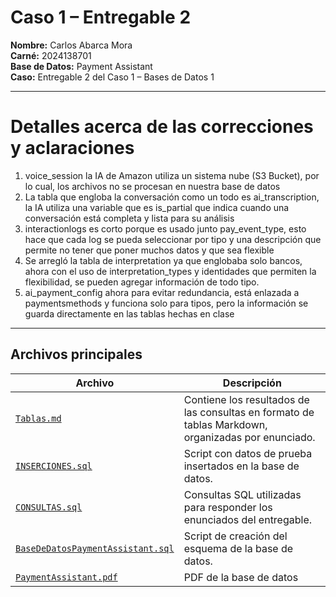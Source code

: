 #  Caso 1 – Entregable 2

**Nombre:** Carlos Abarca Mora  
**Carné:** 2024138701  
**Base de Datos:** Payment Assistant  
**Caso:** Entregable 2 del Caso 1 – Bases de Datos 1

---

# Detalles acerca de las correcciones y aclaraciones
1. voice_session la IA de Amazon utiliza un sistema nube (S3 Bucket), por lo cual, los archivos no se procesan en nuestra base de datos
2. La tabla que engloba la conversación como un todo es ai_transcription, la IA utiliza una variable que es is_partial que indica cuando una conversación está completa y lista para su análisis
3. interactionlogs es corto porque es usado junto pay_event_type, esto hace que cada log se pueda seleccionar por tipo y una descripción que permite no tener que poner muchos datos y que sea flexible
4. Se arregló la tabla de interpretation ya que englobaba solo bancos, ahora con el uso de interpretation_types y identidades que permiten la flexibilidad, se pueden agregar información de todo tipo.
5. ai_payment_config ahora para evitar redundancia, está enlazada a paymentsmethods y funciona solo para tipos, pero la información se guarda directamente en las tablas hechas en clase

---

## Archivos principales

| Archivo                            | Descripción                                                                 |
|------------------------------------|-----------------------------------------------------------------------------|
| [`Tablas.md`](https://github.com/CharlieAbarca/Caso-1---Entregable-2/blob/main/Tablas.md) | Contiene los resultados de las consultas en formato de tablas Markdown, organizadas por enunciado. |
| [`INSERCIONES.sql`](https://github.com/CharlieAbarca/Caso-1---Entregable-2/blob/main/INSERCIONES.sql) | Script con datos de prueba insertados en la base de datos.                 |
| [`CONSULTAS.sql`](https://github.com/CharlieAbarca/Caso-1---Entregable-2/blob/main/CONSULTAS.sql) | Consultas SQL utilizadas para responder los enunciados del entregable.     |
| [`BaseDeDatosPaymentAssistant.sql`](https://github.com/CharlieAbarca/Caso-1---Entregable-2/blob/main/BaseDeDatosPaymentAssistant.sql) | Script de creación del esquema de la base de datos.                        |
| [`PaymentAssistant.pdf`](https://github.com/CharlieAbarca/Caso-1---Entregable-2/blob/main/PaymentAssistant.pdf) | PDF de la base de datos                     |
